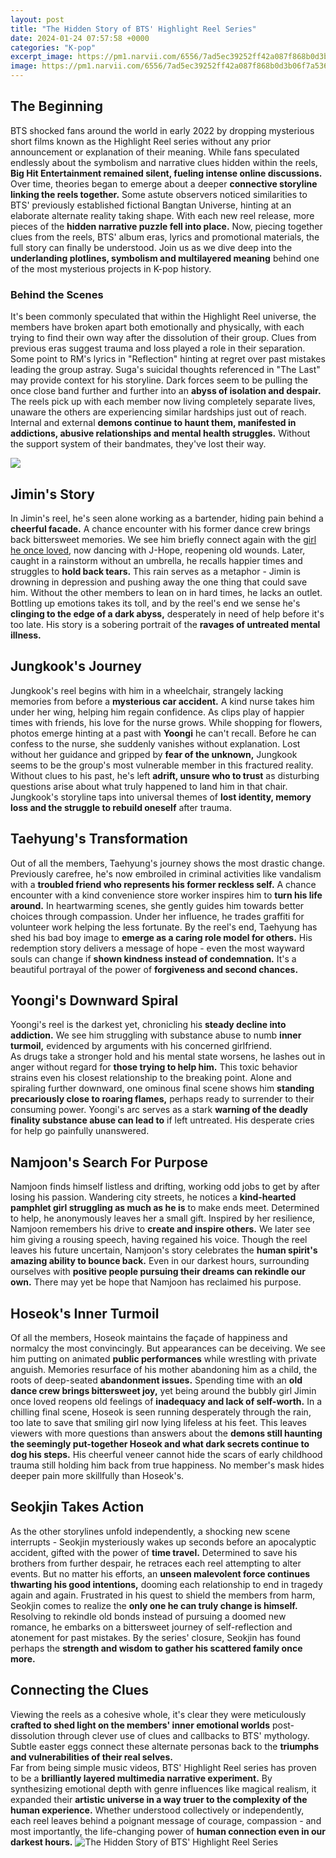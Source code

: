 ```yaml
---
layout: post
title: "The Hidden Story of BTS' Highlight Reel Series"
date: 2024-01-24 07:57:58 +0000
categories: "K-pop"
excerpt_image: https://pm1.narvii.com/6556/7ad5ec39252ff42a087f868b0d3b06f7a5368ba7_hq.jpg
image: https://pm1.narvii.com/6556/7ad5ec39252ff42a087f868b0d3b06f7a5368ba7_hq.jpg
---
```


## The Beginning
BTS shocked fans around the world in early 2022 by dropping mysterious short films known as the Highlight Reel series without any prior announcement or explanation of their meaning. While fans speculated endlessly about the symbolism and narrative clues hidden within the reels, **Big Hit Entertainment remained silent, fueling intense online discussions.**
Over time, theories began to emerge about a deeper **connective storyline linking the reels together.** Some astute observers noticed similarities to BTS' previously established fictional Bangtan Universe, hinting at an elaborate alternate reality taking shape. With each new reel release, more pieces of the **hidden narrative puzzle fell into place.** 
Now, piecing together clues from the reels, BTS' album eras, lyrics and promotional materials, the full story can finally be understood. Join us as we dive deep into the **underlanding plotlines, symbolism and multilayered meaning** behind one of the most mysterious projects in K-pop history.
### Behind the Scenes
It's been commonly speculated that within the Highlight Reel universe, the members have broken apart both emotionally and physically, with each trying to find their own way after the dissolution of their group. Clues from previous eras suggest trauma and loss played a role in their separation. 
Some point to RM's lyrics in "Reflection" hinting at regret over past mistakes leading the group astray. Suga's suicidal thoughts referenced in "The Last" may provide context for his storyline. Dark forces seem to be pulling the once close band further and further into an **abyss of isolation and despair.**
The reels pick up with each member now living completely separate lives, unaware the others are experiencing similar hardships just out of reach. Internal and external **demons continue to haunt them, manifested in addictions, abusive relationships and mental health struggles.** Without the support system of their bandmates, they've lost their way.

![](https://koreaboo-cdn.storage.googleapis.com/2017/08/Screen-Shot-2017-08-16-at-10.43.23.png)
## Jimin's Story
In Jimin's reel, he's seen alone working as a bartender, hiding pain behind a **cheerful facade.** A chance encounter with his former dance crew brings back bittersweet memories. We see him briefly connect again with the [girl he once loved](https://store.fi.io.vn/chihuahua-dog-lover-design-for-dogs-ownerand-puppy-lover4960-t-shirt), now dancing with J-Hope, reopening old wounds. 
Later, caught in a rainstorm without an umbrella, he recalls happier times and struggles to **hold back tears.** This rain serves as a metaphor - Jimin is drowning in depression and pushing away the one thing that could save him.
Without the other members to lean on in hard times, he lacks an outlet. Bottling up emotions takes its toll, and by the reel's end we sense he's **clinging to the edge of a dark abyss,** desperately in need of help before it's too late. His story is a sobering portrait of the **ravages of untreated mental illness.**
## Jungkook's Journey
Jungkook's reel begins with him in a wheelchair, strangely lacking memories from before a **mysterious car accident.** A kind nurse takes him under her wing, helping him regain confidence. As clips play of happier times with friends, his love for the nurse grows. 
While shopping for flowers, photos emerge hinting at a past with **Yoongi** he can't recall. Before he can confess to the nurse, she suddenly vanishes without explanation. Lost without her guidance and gripped by **fear of the unknown,** Jungkook seems to be the group's most vulnerable member in this fractured reality. 
Without clues to his past, he's left **adrift, unsure who to trust** as disturbing questions arise about what truly happened to land him in that chair. Jungkook's storyline taps into universal themes of **lost identity, memory loss and the struggle to rebuild oneself** after trauma.
## Taehyung's Transformation  
Out of all the members, Taehyung's journey shows the most drastic change. Previously carefree, he's now embroiled in criminal activities like vandalism with a **troubled friend who represents his former reckless self.** 
A chance encounter with a kind convenience store worker inspires him to **turn his life around.** In heartwarming scenes, she gently guides him towards better choices through compassion. Under her influence, he trades graffiti for volunteer work helping the less fortunate.
By the reel's end, Taehyung has shed his bad boy image to **emerge as a caring role model for others.** His redemption story delivers a message of hope - even the most wayward souls can change if **shown kindness instead of condemnation.** It's a beautiful portrayal of the power of **forgiveness and second chances.**
## Yoongi's Downward Spiral 
Yoongi's reel is the darkest yet, chronicling his **steady decline into addiction.** We see him struggling with substance abuse to numb **inner turmoil,** evidenced by arguments with his concerned girlfriend.  
As drugs take a stronger hold and his mental state worsens, he lashes out in anger without regard for **those trying to help him.** This toxic behavior strains even his closest relationship to the breaking point. 
Alone and spiraling further downward, one ominous final scene shows him **standing precariously close to roaring flames,** perhaps ready to surrender to their consuming power. Yoongi's arc serves as a stark **warning of the deadly finality substance abuse can lead to** if left untreated. His desperate cries for help go painfully unanswered.
## Namjoon's Search For Purpose
Namjoon finds himself listless and drifting, working odd jobs to get by after losing his passion. Wandering city streets, he notices a **kind-hearted pamphlet girl struggling as much as he is** to make ends meet. 
Determined to help, he anonymously leaves her a small gift. Inspired by her resilience, Namjoon remembers his drive to **create and inspire others.** We later see him giving a rousing speech, having regained his voice.
Though the reel leaves his future uncertain, Namjoon's story celebrates the **human spirit's amazing ability to bounce back.** Even in our darkest hours, surrounding ourselves with **positive people pursuing their dreams can rekindle our own.** There may yet be hope that Namjoon has reclaimed his purpose.
## Hoseok's Inner Turmoil  
Of all the members, Hoseok maintains the façade of happiness and normalcy the most convincingly. But appearances can be deceiving. We see him putting on animated **public performances** while wrestling with private anguish. 
Memories resurface of his mother abandoning him as a child, the roots of deep-seated **abandonment issues.** Spending time with an **old dance crew brings bittersweet joy,** yet being around the bubbly girl Jimin once loved reopens old feelings of **inadequacy and lack of self-worth.**
In a chilling final scene, Hoseok is seen running desperately through the rain, too late to save that smiling girl now lying lifeless at his feet. This leaves viewers with more questions than answers about the **demons still haunting the seemingly put-together Hoseok and what dark secrets continue to dog his steps.** His cheerful veneer cannot hide the scars of early childhood trauma still holding him back from true happiness. No member's mask hides deeper pain more skillfully than Hoseok's.
## Seokjin Takes Action
As the other storylines unfold independently, a shocking new scene interrupts - Seokjin mysteriously wakes up seconds before an apocalyptic accident, gifted with the power of **time travel.** 
Determined to save his brothers from further despair, he retraces each reel attempting to alter events. But no matter his efforts, an **unseen malevolent force continues thwarting his good intentions,** dooming each relationship to end in tragedy again and again. 
Frustrated in his quest to shield the members from harm, Seokjin comes to realize the **only one he can truly change is himself.** Resolving to rekindle old bonds instead of pursuing a doomed new romance, he embarks on a bittersweet journey of self-reflection and atonement for past mistakes. By the series' closure, Seokjin has found perhaps the **strength and wisdom to gather his scattered family once more.**
## Connecting the Clues
Viewing the reels as a cohesive whole, it's clear they were meticulously **crafted to shed light on the members' inner emotional worlds** post-dissolution through clever use of clues and callbacks to BTS' mythology. Subtle easter eggs connect these alternate personas back to the **triumphs and vulnerabilities of their real selves.**            
Far from being simple music videos, BTS' Highlight Reel series has proven to be a **brilliantly layered multimedia narrative experiment.** By synthesizing emotional depth with genre influences like magical realism, it expanded their **artistic universe in a way truer to the complexity of the human experience.** Whether understood collectively or independently, each reel leaves behind a poignant message of courage, compassion - and most importantly, the life-changing power of **human connection even in our darkest hours.**
![The Hidden Story of BTS' Highlight Reel Series](https://pm1.narvii.com/6556/7ad5ec39252ff42a087f868b0d3b06f7a5368ba7_hq.jpg)